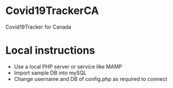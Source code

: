 # Covid19TrackerCA
Covid19Tracker for Canada

# Local instructions

- Use a local PHP server or service like MAMP
- Import sample DB into mySQL
- Change username and DB of config.php as required to connect
